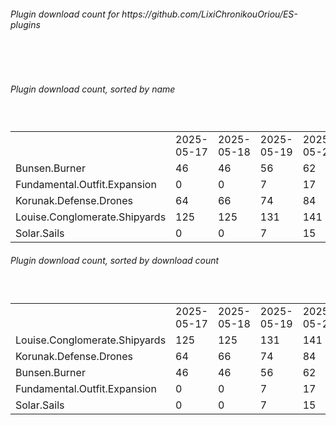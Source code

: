 <h6>Plugin download count for https://github.com/LixiChronikouOriou/ES-plugins</h6><br>
<br>
<h6>Plugin download count, sorted by name</h6><sub><sup><br>
<table>
	<tr>
		<td></td>
		<td>2025-05-17</td>
		<td>2025-05-18</td>
		<td>2025-05-19</td>
		<td>2025-05-20</td>
		<td>2025-05-21</td>
		<td>2025-05-22</td>
		<td>2025-05-23</td>
		<td>today +</td>
	</tr>
	<tr>
		<td>Bunsen.Burner</td>
		<td>46</td>
		<td>46</td>
		<td>56</td>
		<td>62</td>
		<td>65</td>
		<td>67</td>
		<td>73</td>
		<td>+ 6</td>
	</tr>
	<tr>
		<td>Fundamental.Outfit.Expansion</td>
		<td>0</td>
		<td>0</td>
		<td>7</td>
		<td>17</td>
		<td>22</td>
		<td>24</td>
		<td>30</td>
		<td>+ 6</td>
	</tr>
	<tr>
		<td>Korunak.Defense.Drones</td>
		<td>64</td>
		<td>66</td>
		<td>74</td>
		<td>84</td>
		<td>88</td>
		<td>90</td>
		<td>95</td>
		<td>+ 5</td>
	</tr>
	<tr>
		<td>Louise.Conglomerate.Shipyards</td>
		<td>125</td>
		<td>125</td>
		<td>131</td>
		<td>141</td>
		<td>146</td>
		<td>148</td>
		<td>150</td>
		<td>+ 2</td>
	</tr>
	<tr>
		<td>Solar.Sails</td>
		<td>0</td>
		<td>0</td>
		<td>7</td>
		<td>15</td>
		<td>17</td>
		<td>19</td>
		<td>21</td>
		<td>+ 2</td>
	</tr>
</table>
</sub></sup>
<h6>Plugin download count, sorted by download count</h6><sub><sup><br>
<table>
	<tr>
		<td></td>
		<td>2025-05-17</td>
		<td>2025-05-18</td>
		<td>2025-05-19</td>
		<td>2025-05-20</td>
		<td>2025-05-21</td>
		<td>2025-05-22</td>
		<td>2025-05-23</td>
		<td>today +</td>
	</tr>
	<tr>
		<td>Louise.Conglomerate.Shipyards</td>
		<td>125</td>
		<td>125</td>
		<td>131</td>
		<td>141</td>
		<td>146</td>
		<td>148</td>
		<td>150</td>
		<td>+ 2</td>
	</tr>
	<tr>
		<td>Korunak.Defense.Drones</td>
		<td>64</td>
		<td>66</td>
		<td>74</td>
		<td>84</td>
		<td>88</td>
		<td>90</td>
		<td>95</td>
		<td>+ 5</td>
	</tr>
	<tr>
		<td>Bunsen.Burner</td>
		<td>46</td>
		<td>46</td>
		<td>56</td>
		<td>62</td>
		<td>65</td>
		<td>67</td>
		<td>73</td>
		<td>+ 6</td>
	</tr>
	<tr>
		<td>Fundamental.Outfit.Expansion</td>
		<td>0</td>
		<td>0</td>
		<td>7</td>
		<td>17</td>
		<td>22</td>
		<td>24</td>
		<td>30</td>
		<td>+ 6</td>
	</tr>
	<tr>
		<td>Solar.Sails</td>
		<td>0</td>
		<td>0</td>
		<td>7</td>
		<td>15</td>
		<td>17</td>
		<td>19</td>
		<td>21</td>
		<td>+ 2</td>
	</tr>
</table>
</sub></sup>
